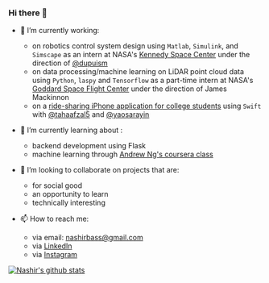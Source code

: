 ### Hi there 👋

- 🔭 I’m currently working:
  - on robotics control system design using `Matlab`, `Simulink`, and `Simscape` as an intern at NASA's [Kennedy Space Center](https://www.nasa.gov/centers/kennedy/home/index.html) under the direction of [@dupuism](https://github.com/dupuism)
  - on data processing/machine learning on LiDAR point cloud data using `Python`, `laspy` and `Tensorflow` as a part-time intern at NASA's [Goddard Space Flight Center](https://www.nasa.gov/goddard) under the direction of James Mackinnon
  - on a [ride-sharing iPhone application for college students](https://github.com/tanjyy/ridesio) using `Swift` with [@tahaafzal5](https://github.com/tahaafzal5) and [@yaosarayin](https://github.com/yaosarayin)

- 🌱 I’m currently learning about :
  - backend development using Flask
  - machine learning through [Andrew Ng's coursera class](https://www.coursera.org/learn/machine-learning)

- 👯 I’m looking to collaborate on projects that are:
  - for social good
  - an opportunity to learn
  - technically interesting

- 📫 How to reach me:
  - via email: nashirbass@gmail.com
  - via [LinkedIn](https://www.linkedin.com/in/nashir-janmohamed/)
  - via [Instagram](https://www.instagram.com/nashirj/)

[![Nashir's github stats](https://github-readme-stats.vercel.app/api?username=nashirj&count_private=true&show_icons=true&theme=solarized-light)](https://github.com/nashirj/github-readme-stats)
